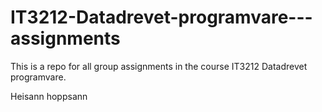 # IT3212-Datadrevet-programvare---assignments
This is a repo for all group assignments in the course IT3212 Datadrevet programvare.

Heisann hoppsann
